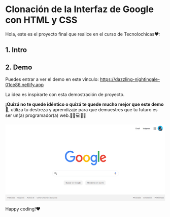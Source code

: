 # Clonación de la Interfaz de Google con HTML y CSS

Hola, este es el proyecto final que realice en el curso de Tecnolochicas❤:



## 1. Intro



## 2. Demo

Puedes entrar a ver el demo en este vínculo: https://dazzling-nightingale-01ce86.netlify.app

La idea es inspirarte con esta demostración de proyecto. 

**¡Quizá no te quede idéntico o quizá te quede mucho mejor que este demo🤩**, utiliza tu destreza y aprendizaje para que demuestres que tu futuro es ser un(a) programador(a) web.👩🏻💻👦🏻

![imagen]("./../imagenes/demo.png)


Happy coding!❤

